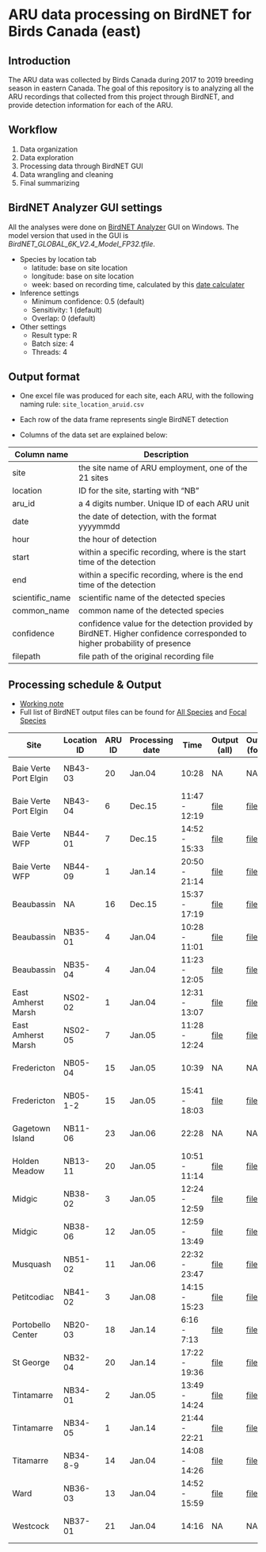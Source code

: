 ARU data processing on BirdNET for Birds Canada (east)
================

## Introduction

The ARU data was collected by Birds Canada during 2017 to 2019 breeding
season in eastern Canada. The goal of this repository is to analyzing
all the ARU recordings that collected from this project through BirdNET,
and provide detection information for each of the ARU.

## Workflow

1.  Data organization
2.  Data exploration
3.  Processing data through BirdNET GUI
4.  Data wrangling and cleaning
5.  Final summarizing

## BirdNET Analyzer GUI settings

All the analyses were done on [BirdNET
Analyzer](https://github.com/kahst/BirdNET-Analyzer) GUI on Windows. The
model version that used in the GUI is
*BirdNET_GLOBAL_6K_V2.4_Model_FP32.tfile*.

- Species by location tab
  - latitude: base on site location
  - longitude: base on site location
  - week: based on recording time, calculated by this [date
    calculater](https://www.timeanddate.com/date/weeknumber.html)
- Inference settings
  - Minimum confidence: 0.5 (default)
  - Sensitivity: 1 (default)
  - Overlap: 0 (default)
- Other settings
  - Result type: R
  - Batch size: 4
  - Threads: 4

## Output format

- One excel file was produced for each site, each ARU, with the
  following naming rule: `site_location_aruid.csv`

- Each row of the data frame represents single BirdNET detection

- Columns of the data set are explained below:

| Column name     | Description                                                                                                              |
|-----------------|--------------------------------------------------------------------------------------------------------------------------|
| site            | the site name of ARU employment, one of the 21 sites                                                                     |
| location        | ID for the site, starting with “NB”                                                                                      |
| aru_id          | a 4 digits number. Unique ID of each ARU unit                                                                            |
| date            | the date of detection, with the format yyyymmdd                                                                          |
| hour            | the hour of detection                                                                                                    |
| start           | within a specific recording, where is the start time of the detection                                                    |
| end             | within a specific recording, where is the end time of the detection                                                      |
| scientific_name | scientific name of the detected species                                                                                  |
| common_name     | common name of the detected species                                                                                      |
| confidence      | confidence value for the detection provided by BirdNET. Higher confidence corresponded to higher probability of presence |
| filepath        | file path of the original recording file                                                                                 |

## Processing schedule & Output

- [Working note](./docs/working-notes.md)
- Full list of BirdNET output files can be found for [All
  Species](./data/cleaned/all) and [Focal Species](./data/cleaned/focal)

| Site                  | Location ID | ARU ID | Processing date | Time          | Output (all)                                                                                       | Output (focal)                                                                                       | Note                      |
|-----------------------|-------------|--------|-----------------|---------------|----------------------------------------------------------------------------------------------------|------------------------------------------------------------------------------------------------------|---------------------------|
| Baie Verte Port Elgin | NB43-03     | 20     | Jan.04          | 10:28         | NA                                                                                                 | NA                                                                                                   | error - file corrupted    |
| Baie Verte Port Elgin | NB43-04     | 6      | Dec.15          | 11:47 - 12:19 | [file](./data/cleaned/all/BaieVertePortElgin_NB43-04_6.csv)                                        | [file](./data/cleaned/focal/BaieVertePortElgin_NB43-04_6.csv)                                        |                           |
| Baie Verte WFP        | NB44-01     | 7      | Dec.15          | 14:52 - 15:33 | [f](./data/cleaned/BaieVerteWFP_NB44-01_7.csv)[ile](./data/cleaned/all/BaieVerteWFP_NB44-01_7.csv) | [f](./data/cleaned/BaieVerteWFP_NB44-01_7.csv)[ile](./data/cleaned/focal/BaieVerteWFP_NB44-01_7.csv) |                           |
| Baie Verte WFP        | NB44-09     | 1      | Jan.14          | 20:50 - 21:14 | [file](./data/cleaned/all/BaieVerteWFP_NB44-09_1.csv)                                              | [file](./data/cleaned/focal/BaieVerteWFP_NB44-09_1.csv)                                              | one single file corrupted |
| Beaubassin            | NA          | 16     | Dec.15          | 15:37 - 17:19 | [file](./data/cleaned/all/Beaubassin_NA_16.csv)                                                    | [file](./data/cleaned/focal/Beaubassin_NA_16.csv)                                                    |                           |
| Beaubassin            | NB35-01     | 4      | Jan.04          | 10:28 - 11:01 | [file](./data/cleaned/all/Beaubassin_NB35-01_4.csv)                                                | [file](./data/cleaned/focal/Beaubassin_NB35-01_4.csv)                                                |                           |
| Beaubassin            | NB35-04     | 4      | Jan.04          | 11:23 - 12:05 | [file](./data/cleaned/all/Beaubassin_NB35-04_4.csv)                                                | [file](./data/cleaned/focal/Beaubassin_NB35-04_4.csv)                                                |                           |
| East Amherst Marsh    | NS02-02     | 1      | Jan.04          | 12:31 - 13:07 | [file](./data/cleaned/all/EastAmherstMarsh_NS02-02_1.csv)                                          | [file](./data/cleaned/focal/EastAmherstMarsh_NS02-02_1.csv)                                          |                           |
| East Amherst Marsh    | NS02-05     | 7      | Jan.05          | 11:28 - 12:24 | [file](./data/cleaned/all/EastAmherstMarsh_NS02-05_7.csv)                                          | [file](./data/cleaned/focal/EastAmherstMarsh_NS02-05_7.csv)                                          |                           |
| Fredericton           | NB05-04     | 15     | Jan.05          | 10:39         | NA                                                                                                 | NA                                                                                                   | error - file corrupted    |
| Fredericton           | NB05-1-2    | 15     | Jan.05          | 15:41 - 18:03 | [file](./data/cleaned/all/Fredericton_NB05-1-2_15.csv)                                             | [file](./data/cleaned/focal/Fredericton_NB05-1-2_15.csv)                                             |                           |
| Gagetown Island       | NB11-06     | 23     | Jan.06          | 22:28         | NA                                                                                                 | NA                                                                                                   | error - file corrupted    |
| Holden Meadow         | NB13-11     | 20     | Jan.05          | 10:51 - 11:14 | [file](./data/cleaned/all/HoldenMeadow_NB13-11_20.csv)                                             | [file](./data/cleaned/focal/HoldenMeadow_NB13-11_20.csv)                                             |                           |
| Midgic                | NB38-02     | 3      | Jan.05          | 12:24 - 12:59 | [file](./data/cleaned/all/Midgic_NB38-02_3.csv)                                                    | [file](./data/cleaned/focal/Midgic_NB38-02_3.csv)                                                    |                           |
| Midgic                | NB38-06     | 12     | Jan.05          | 12:59 - 13:49 | [file](./data/cleaned/all/Midgic_NB38-06_12.csv)                                                   | [file](./data/cleaned/focal/Midgic_NB38-06_12.csv)                                                   |                           |
| Musquash              | NB51-02     | 11     | Jan.06          | 22:32 - 23:47 | [file](./data/cleaned/all/Musquash_NB51-02_11.csv)                                                 | [file](./data/cleaned/focal/Musquash_NB51-02_11.csv)                                                 |                           |
| Petitcodiac           | NB41-02     | 3      | Jan.08          | 14:15 - 15:23 | [f](./data/cleaned/Petitcodiac_NB41-02_3.csv)[ile](./data/cleaned/all/Petitcodiac_NB41-02_3.csv)   | [f](./data/cleaned/Petitcodiac_NB41-02_3.csv)[ile](./data/cleaned/focal/Petitcodiac_NB41-02_3.csv)   | one single file corrupted |
| Portobello Center     | NB20-03     | 18     | Jan.14          | 6:16 - 7:13   | [file](./data/cleaned/all/PortobelloCenter_NB20-03_18.csv)                                         | [file](./data/cleaned/focal/PortobelloCenter_NB20-03_18.csv)                                         |                           |
| St George             | NB32-04     | 20     | Jan.14          | 17:22 - 19:36 | [file](./data/cleaned/all/StGeorge_NB32-04_20.csv)                                                 | [file](./data/cleaned/focal/StGeorge_NB32-04_20.csv)                                                 |                           |
| Tintamarre            | NB34-01     | 2      | Jan.05          | 13:49 - 14:24 | [f](./data/cleaned/Tintamarre_NB34-01_2.csv)[ile](./data/cleaned/all/Tintamarre_NB34-01_2.csv)     | [f](./data/cleaned/Tintamarre_NB34-01_2.csv)[ile](./data/cleaned/focal/Tintamarre_NB34-01_2.csv)     |                           |
| Tintamarre            | NB34-05     | 1      | Jan.14          | 21:44 - 22:21 | [file](./data/cleaned/all/Tintamarre_NB34-05_1.csv)                                                | [file](./data/cleaned/focal/Tintamarre_NB34-05_1.csv)                                                | one single file corrupted |
| Titamarre             | NB34-8-9    | 14     | Jan.04          | 14:08 - 14:26 | [file](./data/cleaned/all/Tintamarre_NB34-8-9_14.csv)                                              | [file](./data/cleaned/focal/Tintamarre_NB34-8-9_14.csv)                                              |                           |
| Ward                  | NB36-03     | 13     | Jan.04          | 14:52 - 15:59 | [file](./data/cleaned/all/Ward_NB36-03_13.csv)                                                     | [file](./data/cleaned/focal/Ward_NB36-03_13.csv)                                                     |                           |
| Westcock              | NB37-01     | 21     | Jan.04          | 14:16         | NA                                                                                                 | NA                                                                                                   | error - file corrupted    |
